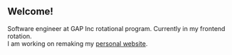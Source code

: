 ## Welcome!

Software engineer at GAP Inc rotational program. Currently in my frontend rotation.
</br>
I am working on remaking my [personal website](antonio.im "My personal website").

